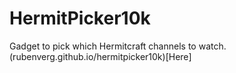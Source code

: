# HermitPicker10k
Gadget to pick which Hermitcraft channels to watch.
(rubenverg.github.io/hermitpicker10k)[Here]
